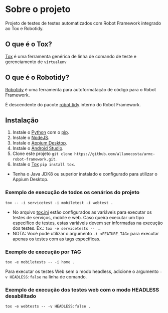 # Sobre o projeto

Projeto de testes de testes automatizados com Robot Framework integrado ao Tox e Robotidy.

## O que é o Tox?

[Tox][WhatIsTox] é uma ferramenta genérica de linha de comando de teste e gerenciamento de ```virtualenv```

## O que é o Robotidy?

[Robotidy][RobotidyIntroduction] é uma ferramenta para autoformatação de código para o Robot Framework.

É descendente do pacote [robot.tidy][RobotidyRobotFramework] interno do Robot Framework.

## Instalação

1. Instale o [Python][Python] com o [pip][pip].
2. Instale o [NodeJS][NodeJS].
3. Instale o [Appium Desktop][AppiumDesktop].
4. Instale o [Android Studio][AndroidStudio].
5. Clone este projeto ```git clone https://github.com/allanocosta/armc-robot-framework.git```.
6. Instale o [Tox][ToxInstall] ```pip install tox```.

- Tenha o Java JDK8 ou superior instalado e configurado para utilizar o Appium Desktop.

### Exemplo de execução de todos os cenários do projeto

```tox -- -i servicetest -i mobiletest -i webtest .```

- No arquivo [tox.ini][tox.ini] estão configurados as variáveis para executar os testes de serviços, mobile e web. Caso queira executar um tipo específico de testes, estas variáveis devem ser informadas na execução dos testes. Ex.: ```tox -e servicetests -- .```.
- NOTA: Você pode utilizar o argumento ```-i <FEATURE_TAG>``` para executar apenas os testes com as tags específicas.

### Exemplo de execução por TAG

```tox -e mobiletests -- -i home .```

Para executar os testes Web sem o modo headless, adicione o argumento ```-v HEADLESS:false``` na linha de comando.

### Exemplo de execução dos testes web com o modo HEADLESS desabilitado

```tox -e webtests -- -v HEADLESS:false .```

[WhatIsTox]: https://tox.wiki/en/latest/#what-is-tox
[RobotidyIntroduction]: https://robotidy.readthedocs.io/en/stable/#introduction
[RobotidyRobotFramework]: https://robotframework.org/robotframework/latest/RobotFrameworkUserGuide.html#tidy
[Python]: https://www.python.org/
[pip]: https://pip.pypa.io
[NodeJS]: https://nodejs.org/en/
[ToxInstall]: https://tox.wiki/en/latest/install.html
[AppiumDesktop]: https://appium.io/downloads.html
[AndroidStudio]: https://developer.android.com/studio
[tox.ini]: https://github.com/allanocosta/armc-robot-framework/blob/develop/tox.ini
